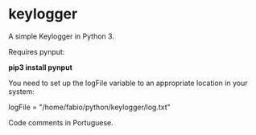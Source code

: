 # keylogger
A simple Keylogger in Python 3.

Requires pynput:

<b>pip3 install pynput</b>

You need to set up the logFile variable to an appropriate location in your system:

logFile = "/home/fabio/python/keylogger/log.txt"

Code comments in Portuguese. 

